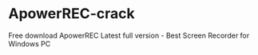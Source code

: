 # ApowerREC-crack
Free download ApowerREC Latest full version - Best Screen Recorder for Windows PC
